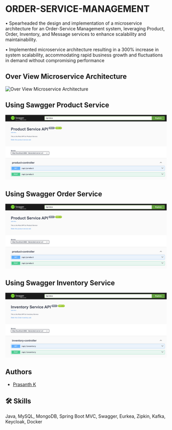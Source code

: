 
# ORDER-SERVICE-MANAGEMENT

• Spearheaded the design and implementation of a microservice architecture for an Order-Service Management system,
leveraging Product, Order, Inventory, and Message services to enhance scalability and maintainability.

• Implemented microservice architecture resulting in a 300% increase in system scalability, accommodating rapid
business growth and fluctuations in demand without compromising performance
## Over View Microservice Architecture 

![Over View Microservice Architecture ](https://github.com/user-attachments/assets/4ef5649e-aba5-441e-a987-71265713fe6c?raw=true)

## Using Sawgger Product Service

![Using Sawgger Product Service](https://github.com/prasanth76200/Pictures/blob/main/Pictures/Screenshot%20from%202024-05-16%2015-59-57.png?raw=true)

## Using Swagger Order Service

![Using Sawgger Order Service](https://github.com/prasanth76200/Pictures/blob/main/Pictures/Screenshot%20from%202024-05-16%2015-59-57.png?raw=true)

## Using Swagger Inventory Service

![Using Sawgger Inventory Service](https://github.com/prasanth76200/Pictures/blob/main/Pictures/Screenshot%20from%202024-05-16%2016-00-26.png?raw=true)


## Authors

- [Prasanth K](https://www.linkedin.com/in/followprasanth/)


## 🛠 Skills
 Java, MySQL, MongoDB, Spring Boot MVC, Swagger, Eurkea, Zipkin, Kafka, Keycloak, Docker
